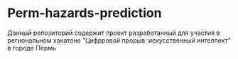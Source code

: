 # Perm-hazards-prediction
Данный репозиторий содержит проект разработанный для участия в региональном хакатоне "Цифрровой прорыв: искусственный интеллект"  в городе Пермь
